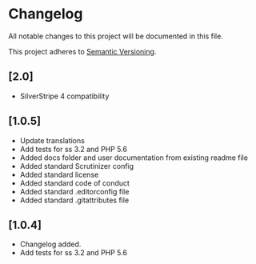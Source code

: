 # Changelog

All notable changes to this project will be documented in this file.

This project adheres to [Semantic Versioning](http://semver.org/).

## [2.0]

* SilverStripe 4 compatibility

## [1.0.5]

* Update translations
* Add tests for ss 3.2 and PHP 5.6
* Added docs folder and user documentation from existing readme file
* Added standard Scrutinizer config	
* Added standard license
* Added standard code of conduct
* Added standard .editorconfig file
* Added standard .gitattributes file

## [1.0.4]

* Changelog added.
* Add tests for ss 3.2 and PHP 5.6